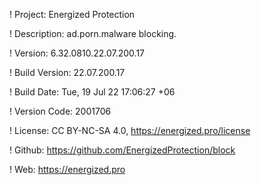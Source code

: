 ! Project: Energized Protection

! Description: ad.porn.malware blocking.

! Version: 6.32.0810.22.07.200.17

! Build Version: 22.07.200.17

! Build Date: Tue, 19 Jul 22 17:06:27 +06

! Version Code: 2001706

! License: CC BY-NC-SA 4.0, https://energized.pro/license

! Github: https://github.com/EnergizedProtection/block

! Web: https://energized.pro

